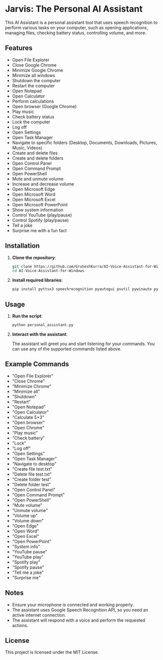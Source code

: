# Jarvis: The Personal AI Assistant

This AI Assistant is a personal assistant tool that uses speech recognition to perform various tasks on your computer, such as opening applications, managing files, checking battery status, controlling volume, and more.

## Features

- Open File Explorer
- Close Google Chrome
- Minimize Google Chrome
- Minimize all windows
- Shutdown the computer
- Restart the computer
- Open Notepad
- Open Calculator
- Perform calculations
- Open browser (Google Chrome)
- Play music
- Check battery status
- Lock the computer
- Log off
- Open Settings
- Open Task Manager
- Navigate to specific folders (Desktop, Documents, Downloads, Pictures, Music, Videos)
- Create and delete files
- Create and delete folders
- Open Control Panel
- Open Command Prompt
- Open PowerShell
- Mute and unmute volume
- Increase and decrease volume
- Open Microsoft Edge
- Open Microsoft Word
- Open Microsoft Excel
- Open Microsoft PowerPoint
- Show system information
- Control YouTube (play/pause)
- Control Spotify (play/pause)
- Tell a joke
- Surprise me with a fun fact

## Installation

1. **Clone the repository**:

    ```bash
    git clone https://github.com/GruheshKurra/AI-Voice-Assistant-for-Windows.git
    cd AI-Voice-Assistant-for-Windows
    ```

2. **Install required libraries**:

    ```bash
    pip install pyttsx3 speechrecognition pyautogui psutil pywinauto pynput
    ```

## Usage

1. **Run the script**:

    ```bash
    python personal_assistant.py
    ```

2. **Interact with the assistant**:

    The assistant will greet you and start listening for your commands. You can use any of the supported commands listed above.

## Example Commands

- "Open File Explorer"
- "Close Chrome"
- "Minimize Chrome"
- "Minimize all"
- "Shutdown"
- "Restart"
- "Open Notepad"
- "Open Calculator"
- "Calculate 5+3"
- "Open browser"
- "Open Chrome"
- "Play music"
- "Check battery"
- "Lock"
- "Log off"
- "Open Settings"
- "Open Task Manager"
- "Navigate to desktop"
- "Create file test.txt"
- "Delete file test.txt"
- "Create folder test"
- "Delete folder test"
- "Open Control Panel"
- "Open Command Prompt"
- "Open PowerShell"
- "Mute volume"
- "Unmute volume"
- "Volume up"
- "Volume down"
- "Open Edge"
- "Open Word"
- "Open Excel"
- "Open PowerPoint"
- "System info"
- "YouTube pause"
- "YouTube play"
- "Spotify play"
- "Spotify pause"
- "Tell me a joke"
- "Surprise me"

## Notes

- Ensure your microphone is connected and working properly.
- The assistant uses Google Speech Recognition API, so you need an active internet connection.
- The assistant will respond with a voice and perform the requested actions.

## License

This project is licensed under the MIT License.

